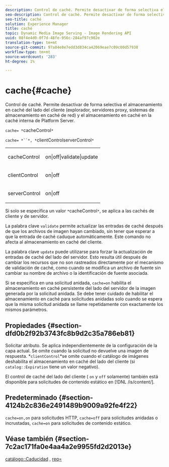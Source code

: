 ```yaml
---
description: Control de caché. Permite desactivar de forma selectiva el almacenamiento en caché del lado del cliente (explorador, servidores proxy, sistemas de almacenamiento en caché de red) y el almacenamiento en caché en la caché interna de Platform Server.
seo-description: Control de caché. Permite desactivar de forma selectiva el almacenamiento en caché del lado del cliente (explorador, servidores proxy, sistemas de almacenamiento en caché de red) y el almacenamiento en caché en la caché interna de Platform Server.
seo-title: caché
solution: Experience Manager
title: caché
topic: Dynamic Media Image Serving - Image Rendering API
uuid: 08f4e4d0-0f7d-48fe-956c-284af97c902e
translation-type: tm+mt
source-git-commit: 97a84e8e7edd3d834ca42069eae7c09c00d57938
workflow-type: tm+mt
source-wordcount: '283'
ht-degree: 1%

---
```



# cache{#cache}

Control de caché. Permite desactivar de forma selectiva el almacenamiento en caché del lado del cliente (explorador, servidores proxy, sistemas de almacenamiento en caché de red) y el almacenamiento en caché en la caché interna de Platform Server.

`cache= *`cacheControl`*`

`cache= *``*, *`clientControlserverControl`*`

<table id="simpletable_70ACECAEA02F400C83B598FA13F1D00B"> 
 <tr class="strow"> 
  <td class="stentry"> <p><span class="codeph"> <span class="varname"> cacheControl</span></span> </p> </td> 
  <td class="stentry"> <p><span class="codeph"> on|off|validate|update</span> </p> </td> 
 </tr> 
 <tr class="strow"> 
  <td class="stentry"> <p><span class="codeph"> <span class="varname"> clientControl</span></span> </p></td> 
  <td class="stentry"> <p><span class="codeph"> on|off</span> </p></td> 
 </tr> 
 <tr class="strow"> 
  <td class="stentry"> <p><span class="codeph"> <span class="varname"> serverControl</span></span> </p></td> 
  <td class="stentry"> <p><span class="codeph"> on|off</span> </p></td> 
 </tr> 
</table>

Si solo se especifica un valor `*`cacheControl`*`, se aplica a las cachés de cliente y de servidor.

La palabra clave `validate` permite actualizar las entradas de caché después de que los archivos de imagen hayan cambiado, sin tener que esperar a que la entrada de caché caduque automáticamente. Este comando no afecta al almacenamiento en caché del cliente.

La palabra clave `update` puede utilizarse para forzar la actualización de entradas de caché del lado del servidor. Esto resulta útil después de cambiar los recursos que no son rastreados directamente por el mecanismo de validación de caché, como cuando se modifica un archivo de fuente sin cambiar su nombre de archivo o la identificación de fuente asociada.

Si se especifica en una solicitud anidada, `cache=on` habilita el almacenamiento en caché persistente del lado del servidor de la imagen generada por la solicitud anidada. Se debe tener cuidado de habilitar el almacenamiento en caché para solicitudes anidadas solo cuando se espera que la misma solicitud anidada se llame repetidamente con exactamente los mismos parámetros.

## Propiedades {#section-dfd0b2f92b3743fc8b9d2c35a786eb81}

Solicitar atributo. Se aplica independientemente de la configuración de la capa actual. Se omite cuando la solicitud no devuelve una imagen de respuesta. *`clientControl`*se omite cuando el catálogo de imágenes deshabilita el almacenamiento en caché del lado del cliente (si `catalog::Expiration` tiene un valor negativo).

El control de caché del lado del cliente ( `on` y `off` solamente) también está disponible para solicitudes de contenido estático en [!DNL /is/content/].

## Predeterminado {#section-4124b2c836e2491489b9009a92fe4f22}

`cache=on,on` para solicitudes HTTP,  `cache=off` para solicitudes anidadas o incrustadas,  `cache=on` para solicitudes de contenido estático.

## Véase también {#section-7c2ac171fa0e4aa4a2e9955fd2d2013e}

[catálogo::Caducidad](../../../../../is-api/image-catalog/image-serving-api-ref/c-image-catalog-reference/c-image-svg-data-reference/c-image-data-reference/r-expiration-cat.md#reference-a7afd668ecbb4d2da65d86259aa6a28a) ,  [req=](../../../../../is-api/http-ref/image-serving-api-ref/c-http-protocol-reference/c-command-reference/r-req/r-req.md#reference-907cdb4a97034db7ad94695f25552e76)
